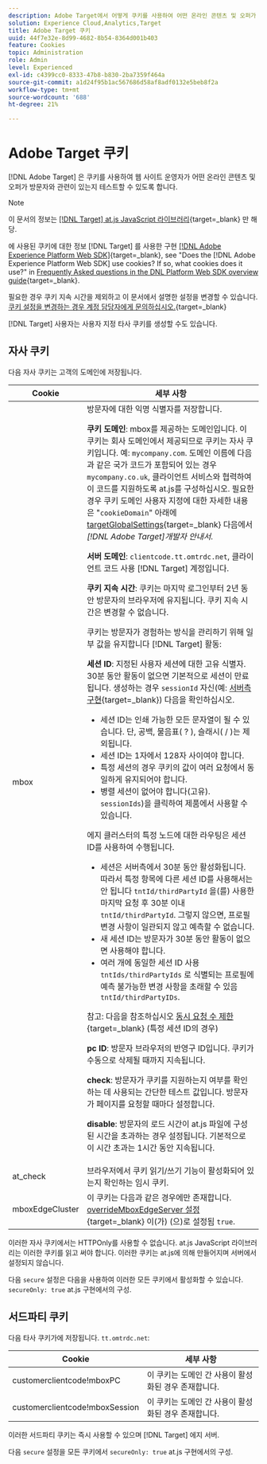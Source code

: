 ```yaml
---
description: Adobe Target에서 어떻게 쿠키를 사용하여 어떤 온라인 콘텐츠 및 오퍼가 방문자와 밀접한 관련이 있는지 테스트하는 기능을 웹 사이트 운영자에게 제공하는지 알아봅니다.
solution: Experience Cloud,Analytics,Target
title: Adobe Target 쿠키
uuid: 44f7e32e-8d99-4682-8b54-8364d001b403
feature: Cookies
topic: Administration
role: Admin
level: Experienced
exl-id: c4399cc0-8333-47b8-b830-2ba7359f464a
source-git-commit: a1d24f95b1ac567686d58af8adf0132e5beb8f2a
workflow-type: tm+mt
source-wordcount: '688'
ht-degree: 21%

---
```


# Adobe Target 쿠키

[!DNL Adobe Target] 은 쿠키를 사용하여 웹 사이트 운영자가 어떤 온라인 콘텐츠 및 오퍼가 방문자와 관련이 있는지 테스트할 수 있도록 합니다.

>[!NOTE]
>
>이 문서의 정보는 [[!DNL Target] at.js JavaScript 라이브러리](https://experienceleague.adobe.com/docs/target-dev/developer/client-side/at-js-implementation/functions-overview/targetglobalsettings.html?lang=ko-KR){target=_blank} 만 해당.
>
>에 사용된 쿠키에 대한 정보 [!DNL Target] 를 사용한 구현 [[!DNL Adobe Experience Platform Web SDK]](https://experienceleague.adobe.com/docs/experience-platform/edge/home.html?lang=ko-KR){target=_blank}, see "Does the [!DNL Adobe Experience Platform Web SDK] use cookies? If so, what cookies does it use?" in [Frequently Asked questions in the DNL Platform Web SDK overview guide](https://experienceleague.adobe.com/docs/experience-platform/edge/web-sdk-faq.html){target=_blank}.
>
>필요한 경우 쿠키 지속 시간을 제외하고 이 문서에서 설명한 설정을 변경할 수 있습니다. [쿠키 설정을 변경하는 경우 계정 담당자에게 문의하십시오.](https://experienceleague.adobe.com/docs/target/using/cmp-resources-and-contact-information.html){target=_blank}
>
>[!DNL Target] 사용자는 사용자 지정 타사 쿠키를 생성할 수도 있습니다.

## 자사 쿠키

다음 자사 쿠키는 고객의 도메인에 저장됩니다.

| Cookie | 세부 사항 |
| --- | --- |
| mbox | 방문자에 대한 익명 식별자를 저장합니다.<P>**쿠키 도메인**: mbox를 제공하는 도메인입니다. 이 쿠키는 회사 도메인에서 제공되므로 쿠키는 자사 쿠키입니다. 예: `mycompany.com`. 도메인 이름에 다음과 같은 국가 코드가 포함되어 있는 경우 `mycompany.co.uk`, 클라이언트 서비스와 협력하여 이 코드를 지원하도록 at.js를 구성하십시오. 필요한 경우 쿠키 도메인 사용자 지정에 대한 자세한 내용은 &quot;`cookieDomain`&quot; 아래에 [targetGlobalSettings](https://experienceleague.adobe.com/docs/target-dev/developer/client-side/at-js-implementation/functions-overview/targetglobalsettings.html?lang=ko-KR){target=_blank} 다음에서 *[!DNL Adobe Target]개발자 안내서*.<P>**서버 도메인**: `clientcode.tt.omtrdc.net`, 클라이언트 코드 사용 [!DNL Target] 계정입니다.<P>**쿠키 지속 시간**: 쿠키는 마지막 로그인부터 2년 동안 방문자의 브라우저에 유지됩니다. 쿠키 지속 시간은 변경할 수 없습니다.<P>쿠키는 방문자가 경험하는 방식을 관리하기 위해 일부 값을 유지합니다 [!DNL Target] 활동:<P>**세션 ID**: 지정된 사용자 세션에 대한 고유 식별자. 30분 동안 활동이 없으면 기본적으로 세션이 만료됩니다. 생성하는 경우 `sessionId` 자신(예: [서버측 구현](https://experienceleague.adobe.com/docs/target-dev/developer/server-side/server-side-overview.html){target=_blank}) 다음을 확인하십시오.<ul><li>세션 ID는 인쇄 가능한 모든 문자열이 될 수 있습니다. 단, 공백, 물음표( ? ), 슬래시( / )는 제외됩니다.</li><li>세션 ID는 1자에서 128자 사이여야 합니다.</li><li>특정 세션의 경우 쿠키의 값이 여러 요청에서 동일하게 유지되어야 합니다.</li><li>병렬 세션이 없어야 합니다(고유). `sessionIds`)을 클릭하여 제품에서 사용할 수 있습니다.</li></ul>에지 클러스터의 특정 노드에 대한 라우팅은 세션 ID를 사용하여 수행됩니다.<ul><li>세션은 서버측에서 30분 동안 활성화됩니다. 따라서 특정 항목에 다른 세션 ID를 사용해서는 안 됩니다 `tntId/thirdPartyId` 을(를) 사용한 마지막 요청 후 30분 이내 `tntId/thirdPartyId`. 그렇지 않으면, 프로필 변경 사항이 일관되지 않고 예측할 수 없습니다.</li><li>새 세션 ID는 방문자가 30분 동안 활동이 없으면 사용해야 합니다.</li><li>여러 개에 동일한 세션 ID 사용 `tntIds/thirdPartyIds` 로 식별되는 프로필에 예측 불가능한 변경 사항을 초래할 수 있음 `tntId/thirdPartyIDs`.</li></ul>참고: 다음을 참조하십시오 [동시 요청 수 제한](https://experienceleague.adobe.com/docs/target/using/troubleshoot/target-limits.html?lang=en#content-delivery){target=_blank} (특정 세션 ID의 경우)<P>**pc ID**: 방문자 브라우저의 반영구 ID입니다. 쿠키가 수동으로 삭제될 때까지 지속됩니다.<P>**check**: 방문자가 쿠키를 지원하는지 여부를 확인하는 데 사용되는 간단한 테스트 값입니다. 방문자가 페이지를 요청할 때마다 설정합니다.<P>**disable**: 방문자의 로드 시간이 at.js 파일에 구성된 시간을 초과하는 경우 설정됩니다. 기본적으로 이 시간 초과는 1시간 동안 지속됩니다. |
| at_check | 브라우저에서 쿠키 읽기/쓰기 기능이 활성화되어 있는지 확인하는 임시 쿠키. |
| mboxEdgeCluster | 이 쿠키는 다음과 같은 경우에만 존재합니다. [overrideMboxEdgeServer 설정](https://experienceleague.adobe.com/docs/target-dev/developer/client-side/at-js-implementation/functions-overview/targetglobalsettings.html?lang=ko-KR){target=_blank} 이(가) (으)로 설정됨 `true`. |

이러한 자사 쿠키에서는 HTTPOnly를 사용할 수 없습니다. at.js JavaScript 라이브러리는 이러한 쿠키를 읽고 써야 합니다. 이러한 쿠키는 at.js에 의해 만들어지며 서버에서 설정되지 않습니다.

다음 `secure` 설정은 다음을 사용하여 이러한 모든 쿠키에서 활성화할 수 있습니다. `secureOnly: true` at.js 구현에서의 구성.

## 서드파티 쿠키

다음 타사 쿠키가에 저장됩니다. `tt.omtrdc.net`:

| Cookie | 세부 사항 |
| --- | --- |
| customerclientcode!mboxPC | 이 쿠키는 도메인 간 사용이 활성화된 경우 존재합니다. |
| customerclientcode!mboxSession | 이 쿠키는 도메인 간 사용이 활성화된 경우 존재합니다. |

이러한 서드파티 쿠키는 즉시 사용할 수 있으며 [!DNL Target] 에지 서버.

다음 `secure` 설정을 모든 쿠키에서 `secureOnly: true` at.js 구현에서의 구성.